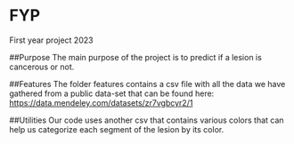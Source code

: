 # FYP
First year project 2023

##Purpose
The main purpose of the project is to predict if a lesion is cancerous or not.

##Features
The folder features contains a csv file with all the data we have gathered from a public data-set that can be found here: https://data.mendeley.com/datasets/zr7vgbcyr2/1

##Utilities
Our code uses another csv that contains various colors that can help us categorize each segment of the lesion by its color.
